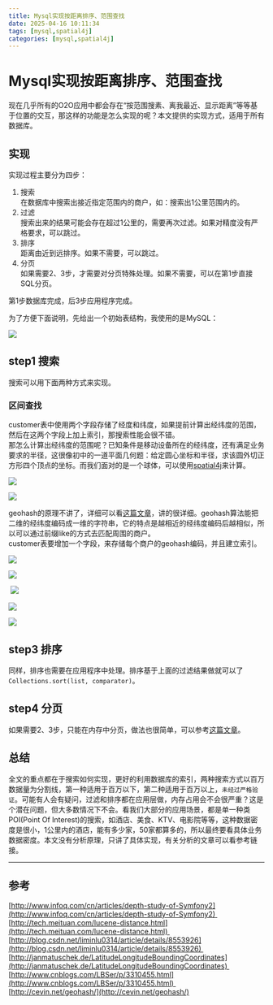 ```yaml
---
title: Mysql实现按距离排序、范围查找
date: 2025-04-16 10:11:34
tags: [mysql,spatial4j]
categories: [mysql,spatial4j]
---
```


# Mysql实现按距离排序、范围查找


现在几乎所有的O2O应用中都会存在“按范围搜素、离我最近、显示距离”等等基于位置的交互，那这样的功能是怎么实现的呢？本文提供的实现方式，适用于所有数据库。

## 实现

实现过程主要分为四步：   
1. 搜索   
在数据库中搜索出接近指定范围内的商户，如：搜索出1公里范围内的。   
2. 过滤   
搜索出来的结果可能会存在超过1公里的，需要再次过滤。如果对精度没有严格要求，可以跳过。   
3. 排序   
距离由近到远排序。如果不需要，可以跳过。   
4. 分页   
如果需要2、3步，才需要对分页特殊处理。如果不需要，可以在第1步直接SQL分页。

第1步数据库完成，后3步应用程序完成。

为了方便下面说明，先给出一个初始表结构，我使用的是MySQL：

![](1218828-20171022180821084-1141286440.png)

## step1 搜索

搜索可以用下面两种方式来实现。

### 区间查找

customer表中使用两个字段存储了经度和纬度，如果提前计算出经纬度的范围，然后在这两个字段上加上索引，那搜索性能会很不错。   
那怎么计算出经纬度的范围呢？已知条件是移动设备所在的经纬度，还有满足业务要求的半径，这很像初中的一道平面几何题：给定圆心坐标和半径，求该圆外切正方形四个顶点的坐标。而我们面对的是一个球体，可以使用[spatial4j](https://github.com/locationtech/spatial4j)来计算。

![](1218828-20171022180905021-1403485682.png)

![](1218828-20171022180929615-603715276.png)

geohash的原理不讲了，详细可以看[这篇文章](http://www.cnblogs.com/LBSer/p/3310455.html)，讲的很详细。geohash算法能把二维的经纬度编码成一维的字符串，它的特点是越相近的经纬度编码后越相似，所以可以通过前缀like的方式去匹配周围的商户。   
customer表要增加一个字段，来存储每个商户的geohash编码，并且建立索引。

![](1218828-20171022180956037-674314141.png)

![](1218828-20171022181016802-1620997722.png)

 ![](1218828-20171022181042615-564048244.png)

![](1218828-20171022181202224-1107522791.png)

![](1218828-20171022181224537-190479827.png)

## step3 排序

同样，排序也需要在应用程序中处理。排序基于上面的过滤结果做就可以了`Collections.sort(list, comparator)`。

## step4 分页

如果需要2、3步，只能在内存中分页，做法也很简单，可以参考[这篇文章](http://blog.csdn.net/ghsau/article/details/7243540)。

## 总结

全文的重点都在于搜索如何实现，更好的利用数据库的索引，两种搜索方式以百万数据量为分割线，第一种适用于百万以下，第二种适用于百万以上，`未经过严格验证`。可能有人会有疑问，过滤和排序都在应用层做，内存占用会不会很严重？这是个潜在问题，但大多数情况下不会。看我们大部分的应用场景，都是单一种类POI(Point Of Interest)的搜索，如酒店、美食、KTV、电影院等等，这种数据密度是很小，1公里内的酒店，能有多少家，50家都算多的，所以最终要看具体业务数据密度。本文没有分析原理，只讲了具体实现，有关分析的文章可以看参考链接。

___

## 参考

[http://www.infoq.com/cn/articles/depth-study-of-Symfony2](http://www.infoq.com/cn/articles/depth-study-of-Symfony2)   
[http://tech.meituan.com/lucene-distance.html](http://tech.meituan.com/lucene-distance.html)   
[http://blog.csdn.net/liminlu0314/article/details/8553926](http://blog.csdn.net/liminlu0314/article/details/8553926)   
[http://janmatuschek.de/LatitudeLongitudeBoundingCoordinates](http://janmatuschek.de/LatitudeLongitudeBoundingCoordinates)   
[http://www.cnblogs.com/LBSer/p/3310455.html](http://www.cnblogs.com/LBSer/p/3310455.html)   
[http://cevin.net/geohash/](http://cevin.net/geohash/)
